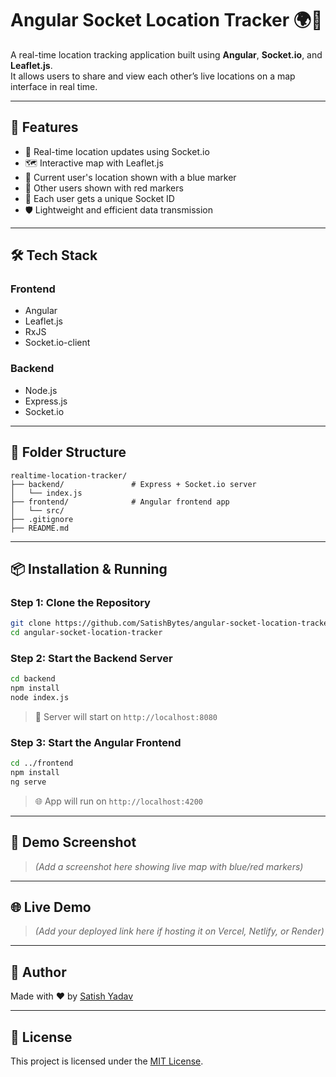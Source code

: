 # Angular Socket Location Tracker 🌍📍

A real-time location tracking application built using **Angular**, **Socket.io**, and **Leaflet.js**.  
It allows users to share and view each other’s live locations on a map interface in real time.

---

## 🚀 Features

- 📡 Real-time location updates using Socket.io  
- 🗺️ Interactive map with Leaflet.js  
- 🧭 Current user's location shown with a blue marker  
- 👥 Other users shown with red markers  
- 🧠 Each user gets a unique Socket ID  
- 🛡️ Lightweight and efficient data transmission  

---

## 🛠️ Tech Stack

### Frontend
- Angular  
- Leaflet.js  
- RxJS  
- Socket.io-client  

### Backend
- Node.js  
- Express.js  
- Socket.io  

---

## 📁 Folder Structure

```
realtime-location-tracker/
├── backend/               # Express + Socket.io server
│   └── index.js
├── frontend/              # Angular frontend app
│   └── src/
├── .gitignore
├── README.md
```

---

## 📦 Installation & Running

### Step 1: Clone the Repository

```bash
git clone https://github.com/SatishBytes/angular-socket-location-tracker.git
cd angular-socket-location-tracker
```

### Step 2: Start the Backend Server

```bash
cd backend
npm install
node index.js
```

> 🚀 Server will start on `http://localhost:8080`

### Step 3: Start the Angular Frontend

```bash
cd ../frontend
npm install
ng serve
```

> 🌐 App will run on `http://localhost:4200`

---

## 📸 Demo Screenshot

> _(Add a screenshot here showing live map with blue/red markers)_

---

## 🌐 Live Demo

> _(Add your deployed link here if hosting it on Vercel, Netlify, or Render)_

---

## 🙌 Author

Made with ❤️ by [Satish Yadav](https://github.com/SatishBytes)

---

## 📄 License

This project is licensed under the [MIT License](LICENSE).
